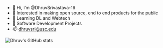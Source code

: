 - 👋 Hi, I’m @DhruvSrivastava-16
- 👀 Interested in making open source, end to end products for the public
- 🌱 Learning DL and Webtech
- 💞️ Software Development Projects
- 📫 dhruvsri@usc.edu





![Dhruv's GitHub stats](https://github-readme-stats.vercel.app/api?username=DhruvSrivastava-16&show_icons=true&theme=cobalt)


<!---
DhruvSrivastava-16/DhruvSrivastava-16 is a ✨ special ✨ repository because its `README.md` (this file) appears on your GitHub profile.
You can click the Preview link to take a look at your changes.
--->
